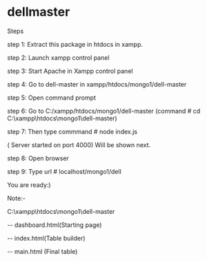 # dellmaster

Steps

step 1: Extract this package in htdocs in xampp.

step 2: Launch xampp control panel

step 3: Start Apache in Xampp control panel

step 4: Go to dell-master in xampp/htdocs/mongo1/dell-master

step 5: Open command prompt

step 6: Go to C:/xampp/htdocs/mongo1/dell-master (command # cd C:\xampp\htdocs\mongo1\dell-master)

step 7: Then type commmand  # node index.js

( Server started on port 4000) Will be shown next.

step 8: Open browser

step 9: Type url # localhost/mongo1/dell


You are ready:)

Note:- 

C:\xampp\htdocs\mongo1\dell-master

-- dashboard.html(Starting page)

-- index.html(Table builder)

-- main.html (Final table)
